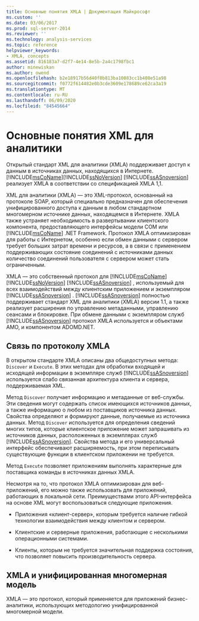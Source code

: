 ```yaml
---
title: Основные понятия XMLA | Документация Майкрософт
ms.custom: ''
ms.date: 03/06/2017
ms.prod: sql-server-2014
ms.reviewer: ''
ms.technology: analysis-services
ms.topic: reference
helpviewer_keywords:
- XMLA, concepts
ms.assetid: 816183a7-d2f7-4e14-8e5b-2a4c1798fbc1
author: minewiskan
ms.author: owend
ms.openlocfilehash: b2e18917b56d40f8b813ba10083cc1b408e51a98
ms.sourcegitcommit: f0772f614482e0b3cde3609e178689ce62ca3a19
ms.translationtype: MT
ms.contentlocale: ru-RU
ms.lasthandoff: 06/09/2020
ms.locfileid: "84545664"
---
```

# <a name="xmla-concepts"></a>Основные понятия XML для аналитики
  Открытый стандарт XML для аналитики (XMLA) поддерживает доступ к данным в источниках данных, находящихся в Интернете. [!INCLUDE[msCoName](../../../includes/msconame-md.md)][!INCLUDE[ssNoVersion](../../../includes/ssnoversion-md.md)] [!INCLUDE[ssASnoversion](../../../includes/ssasnoversion-md.md)] реализует XMLA в соответствии со спецификацией XMLA 1,1.  
  
 XML для аналитики (XMLA) — это XML-протокол, основанный на протоколе SOAP, который специально предназначен для обеспечения унифицированного доступа к данным в любом стандартном многомерном источнике данных, находящемся в Интернете. XMLA также устраняет необходимость в развертывании клиентского компонента, предоставляющего интерфейсы модели COM или [!INCLUDE[msCoName](../../../includes/msconame-md.md)] .NET Framework. Протокол XMLA оптимизирован для работы с Интернетом, особенно если обмен данными с сервером требует больших затрат времени и ресурсов, а в связи с применением поддерживающих состояние соединений с источниками данных количество соединений пользователя с сервером может стать ограниченным.  
  
 XMLA — это собственный протокол для [!INCLUDE[msCoName](../../../includes/msconame-md.md)] [!INCLUDE[ssNoVersion](../../../includes/ssnoversion-md.md)] [!INCLUDE[ssASnoversion](../../../includes/ssasnoversion-md.md)] , используемый для всех взаимодействий между клиентским приложением и экземпляром [!INCLUDE[ssASnoversion](../../../includes/ssasnoversion-md.md)] . [!INCLUDE[ssASnoversion](../../../includes/ssasnoversion-md.md)] полностью поддерживает стандарт XML для аналитики (XMLA) версии 1.1, а также реализует расширения по управлению метаданными, управлению сеансами и блокировке. При обмене данными с экземпляром служб [!INCLUDE[ssASnoversion](../../../includes/ssasnoversion-md.md)] протокол XMLA используется и объектами AMO, и компонентом ADOMD.NET.  
  
## <a name="handling-xmla-communications"></a>Связь по протоколу XMLA  
 В открытом стандарте XMLA описаны два общедоступных метода: `Discover` и `Execute`. В этих методах для обработки входящей и исходящей информации в экземпляре служб [!INCLUDE[ssASnoversion](../../../includes/ssasnoversion-md.md)] используется слабо связанная архитектура клиента и сервера, поддерживаемая XML.  
  
 Метод `Discover` получает информацию и метаданные от веб-службы. Эти сведения могут содержать список имеющихся источников данных, а также информацию о любом из поставщиков источника данных. Свойства определяют и формируют данные, получаемые из источника данных. Метод `Discover` используется для определения сведений многих типов, которые клиентское приложение может запрашивать из источников данных, расположенных в экземплярах служб [!INCLUDE[ssASnoversion](../../../includes/ssasnoversion-md.md)]. Свойства метода и его универсальный интерфейс обеспечивают расширяемость, при этом переписывать существующие функции в клиентском приложении не требуется.  
  
 Метод `Execute` позволяет приложениям выполнять характерные для поставщика команды в источниках данных XMLA.  
  
 Несмотря на то, что протокол XMLA оптимизирован для веб-приложений, его можно также использовать для приложений, работающих в локальной сети. Преимуществами этого API-интерфейса на основе XML могут воспользоваться следующие приложения.  
  
-   Приложения «клиент-сервер», которым требуется наличие гибкой технологии взаимодействия между клиентом и сервером.  
  
-   Клиентские и серверные приложения, работающие с несколькими операционными системами.  
  
-   Клиенты, которым не требуется значительная поддержка состояния, что позволяет повысить производительность сервера.  
  
## <a name="xmla-and-the-unified-dimensional-model"></a>XMLA и унифицированная многомерная модель  
 XMLA — это протокол, который применяется для приложений бизнес-аналитики, использующих методологию унифицированной многомерной модели.  
  
  
